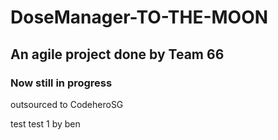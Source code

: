 # DoseManager-TO-THE-MOON

## An agile project done by Team 66

### Now still in progress

outsourced to CodeheroSG

test
test 1 by ben